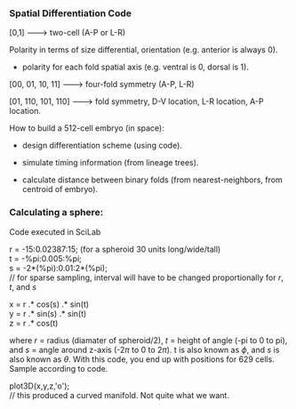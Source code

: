 ### Spatial Differentiation Code   

[0,1] ---> two-cell (A-P or L-R)

Polarity in terms of size differential, orientation (e.g. anterior is always 0).

* polarity for each fold spatial axis (e.g. ventral is 0, dorsal is 1).

[00, 01, 10, 11] ---> four-fold symmetry (A-P, L-R)

[01, 110, 101, 110] ---> fold symmetry, D-V location, L-R location, A-P location.


How to build a 512-cell embryo (in space):

* design differentiation scheme (using code).

* simulate timing information (from lineage trees).

* calculate distance between binary folds (from nearest-neighbors, from centroid of embryo).

### Calculating a sphere:
Code executed in SciLab   

r = -15:0.02387:15; (for a spheroid 30 units long/wide/tall)  
t = -%pi:0.005:%pi;  
s = -2*(%pi):0.01:2*(%pi);  
// for sparse sampling, interval will have to be changed proportionally for _r_, _t_, and _s_  
    
x = r .* cos(s) .* sin(t)  
y = r .* sin(s) .* sin(t)  
z = r .* cos(t)  
    
where _r_ = radius (diamater of spheroid/2), _t_ = height of angle (-pi to 0 to pi), and _s_ = angle around z-axis (-2$\pi$ to 0 to 2$\pi$). t is also known as $\phi$, and _s_ is also known as $\theta$. With this code, you end up with positions for 629 cells. Sample according to code.

plot3D(x,y,z,'o');   
// this produced a curved manifold. Not quite what we want.  

